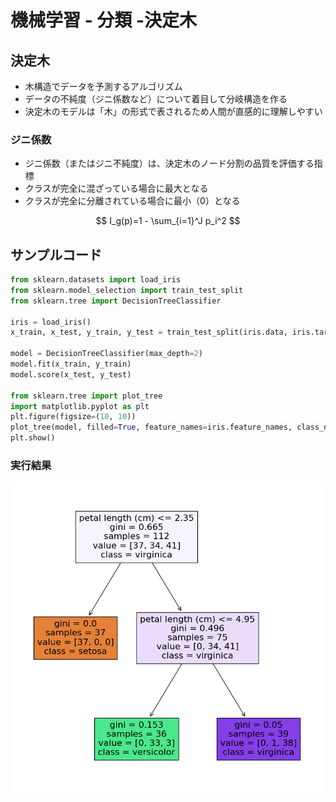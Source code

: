 # 機械学習 - 分類 -決定木

## 決定木

* 木構造でデータを予測するアルゴリズム
* データの不純度（ジニ係数など）について着目して分岐構造を作る
* 決定木のモデルは「木」の形式で表されるため人間が直感的に理解しやすい

### ジニ係数

* ジニ係数（またはジニ不純度）は、決定木のノード分割の品質を評価する指標
* クラスが完全に混ざっている場合に最大となる
* クラスが完全に分離されている場合に最小（0）となる

$$
I_g(p)=1 - \sum_{i=1}^J p_i^2
$$

## サンプルコード

```py
from sklearn.datasets import load_iris
from sklearn.model_selection import train_test_split
from sklearn.tree import DecisionTreeClassifier

iris = load_iris()
x_train, x_test, y_train, y_test = train_test_split(iris.data, iris.target, random_state=0)

model = DecisionTreeClassifier(max_depth=2)
model.fit(x_train, y_train)
model.score(x_test, y_test)

from sklearn.tree import plot_tree
import matplotlib.pyplot as plt
plt.figure(figsize=(10, 10))
plot_tree(model, filled=True, feature_names=iris.feature_names, class_names=iris.target_names)
plt.show()
```

### 実行結果

<img src="img/002.png" width="500px">
